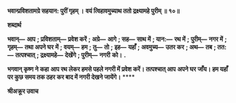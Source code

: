 **भवान्प्रविशतामग्रे सहयान: पुरीं गृहम् ।** **वयं त्विहावमुच्याथ ततो द्रक्ष्यामहे पुरीम् ॥ १०॥** 

**शब्दार्थ** 

**भवान्—** **आप** **; प्रविशताम्—** **प्रवेश करें** **; अग्रे—** **आगे** **; सह—** **साथ में** **; यान:—** **रथ में** **; पुरीम्—** **नगर में** **; गृहम्—** **तथा अपने घर** **में** **; वयम्—** **हम** **; तु—** **तो** **; इह—** **यहाँ** **; अवमुच्य—** **उतर कर** **; अथ—** **तब** **; तत:—** **तत्पश्चात्** **; द्रक्ष्यामहे—** **देखेंगे** **; पुरीम्—** **नगरी** **को।** **.** 

**भगवान् कृष्ण ने कहा** **आप रथ लेकर हमसे पहले नगरी में प्रवेश करें। तत्पश्चात् आप** **अपने घर जाँय। हम यहाँ पर कुछ समय तक ठहर कर बाद में नगरी देखने जायेंगे।** **** 

**श्रीअक्रूर उवाच** 